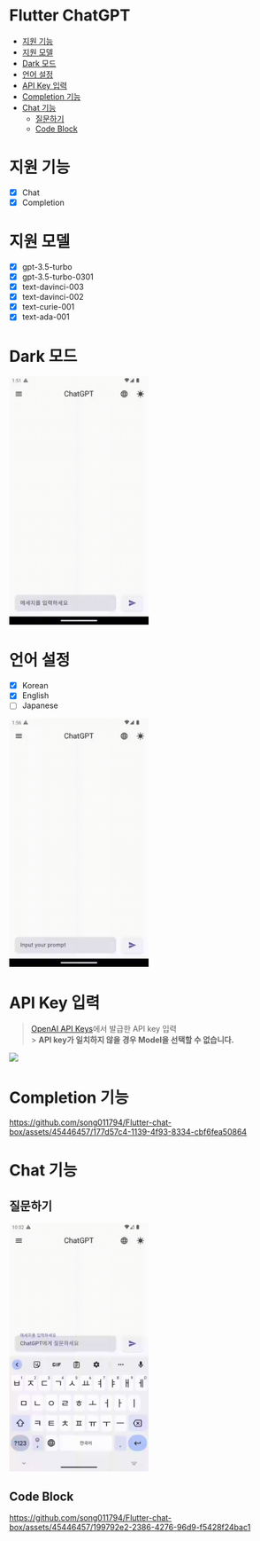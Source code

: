 # Flutter ChatGPT

- [지원 기능](#지원-기능)
- [지원 모델](#지원-모델)
- [Dark 모드](#dark-모드)
- [언어 설정](#언어-설정)
- [API Key 입력](#api-key-입력)
- [Completion 기능](#Completion-기능)
- [Chat 기능](#chat-기능)
    - [질문하기](##질문하기)
    - [Code Block](##code-block)

# 지원 기능

- [x] Chat
- [x] Completion

# 지원 모델

- [x] gpt-3.5-turbo
- [x] gpt-3.5-turbo-0301
- [x] text-davinci-003
- [x] text-davinci-002
- [x] text-curie-001
- [x] text-ada-001

# Dark 모드

<img src="./artificial/theme.gif" style="width: 50%;"/>

# 언어 설정

- [x] Korean
- [x] English
- [ ] Japanese

<img src="./artificial/location.gif" style="width: 50%;"/>

# API Key 입력

> [OpenAI API Keys](https://platform.openai.com/account/api-keys)에서 발급한 API key 입력 </br> > **API key가 일치하지 않을 경우 Model을 선택할 수 없습니다.**

<img src="./artificial/apikey.gif" style="width: 50%;"/>

# Completion 기능
https://github.com/song011794/Flutter-chat-box/assets/45446457/177d57c4-1139-4f93-8334-cbf6fea50864


# Chat 기능

## 질문하기

<img src="./artificial/chat.gif" style="width: 50%;"/>

## Code Block

https://github.com/song011794/Flutter-chat-box/assets/45446457/199792e2-2386-4276-96d9-f5428f24bac1

